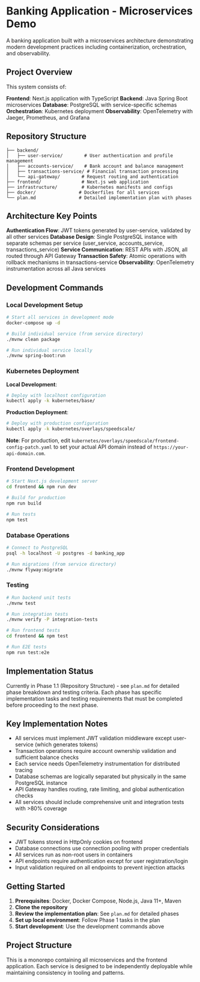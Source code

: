 # Banking Application - Microservices Demo

A banking application built with a microservices architecture demonstrating modern development practices including containerization, orchestration, and observability.

## Project Overview

This system consists of:

**Frontend**: Next.js application with TypeScript
**Backend**: Java Spring Boot microservices
**Database**: PostgreSQL with service-specific schemas
**Orchestration**: Kubernetes deployment
**Observability**: OpenTelemetry with Jaeger, Prometheus, and Grafana

## Repository Structure

```
├── backend/
│   ├── user-service/        # User authentication and profile management
│   ├── accounts-service/    # Bank account and balance management
│   ├── transactions-service/ # Financial transaction processing
│   └── api-gateway/        # Request routing and authentication
├── frontend/               # Next.js web application
├── infrastructure/         # Kubernetes manifests and configs
├── docker/                # Dockerfiles for all services
└── plan.md                # Detailed implementation plan with phases
```

## Architecture Key Points

**Authentication Flow**: JWT tokens generated by user-service, validated by all other services
**Database Design**: Single PostgreSQL instance with separate schemas per service (user_service, accounts_service, transactions_service)
**Service Communication**: REST APIs with JSON, all routed through API Gateway
**Transaction Safety**: Atomic operations with rollback mechanisms in transactions-service
**Observability**: OpenTelemetry instrumentation across all Java services

## Development Commands

### Local Development Setup
```bash
# Start all services in development mode
docker-compose up -d

# Build individual service (from service directory)
./mvnw clean package

# Run individual service locally
./mvnw spring-boot:run
```

### Kubernetes Deployment

**Local Development**:
```bash
# Deploy with localhost configuration
kubectl apply -k kubernetes/base/
```

**Production Deployment**:
```bash
# Deploy with production configuration
kubectl apply -k kubernetes/overlays/speedscale/
```

**Note**: For production, edit `kubernetes/overlays/speedscale/frontend-config-patch.yaml` to set your actual API domain instead of `https://your-api-domain.com`.

### Frontend Development
```bash
# Start Next.js development server
cd frontend && npm run dev

# Build for production
npm run build

# Run tests
npm test
```

### Database Operations
```bash
# Connect to PostgreSQL
psql -h localhost -U postgres -d banking_app

# Run migrations (from service directory)
./mvnw flyway:migrate
```

### Testing
```bash
# Run backend unit tests
./mvnw test

# Run integration tests
./mvnw verify -P integration-tests

# Run frontend tests
cd frontend && npm test

# Run E2E tests
npm run test:e2e
```

## Implementation Status

Currently in Phase 1.1 (Repository Structure) - see `plan.md` for detailed phase breakdown and testing criteria. Each phase has specific implementation tasks and testing requirements that must be completed before proceeding to the next phase.

## Key Implementation Notes

- All services must implement JWT validation middleware except user-service (which generates tokens)
- Transaction operations require account ownership validation and sufficient balance checks
- Each service needs OpenTelemetry instrumentation for distributed tracing
- Database schemas are logically separated but physically in the same PostgreSQL instance
- API Gateway handles routing, rate limiting, and global authentication checks
- All services should include comprehensive unit and integration tests with >80% coverage

## Security Considerations

- JWT tokens stored in HttpOnly cookies on frontend
- Database connections use connection pooling with proper credentials
- All services run as non-root users in containers
- API endpoints require authentication except for user registration/login
- Input validation required on all endpoints to prevent injection attacks

## Getting Started

1. **Prerequisites**: Docker, Docker Compose, Node.js, Java 11+, Maven
2. **Clone the repository**
3. **Review the implementation plan**: See `plan.md` for detailed phases
4. **Set up local environment**: Follow Phase 1 tasks in the plan
5. **Start development**: Use the development commands above

## Project Structure

This is a monorepo containing all microservices and the frontend application. Each service is designed to be independently deployable while maintaining consistency in tooling and patterns.